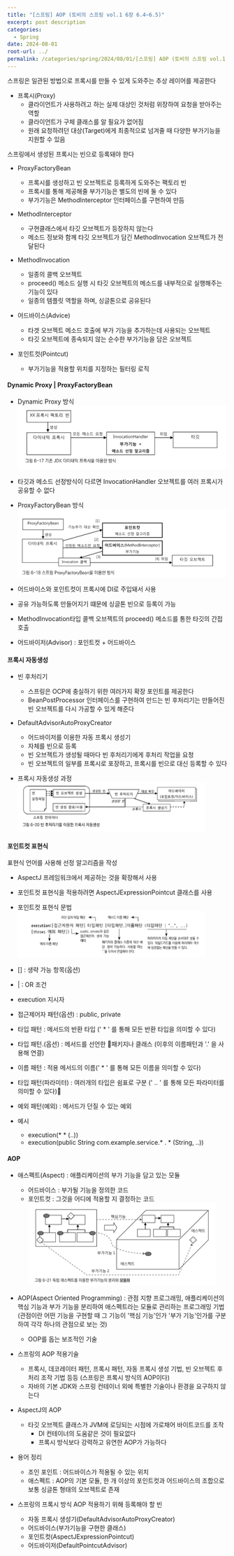 ```yaml
---
title: "[스프링] AOP (토비의 스프링 vol.1 6장 6.4~6.5)"
excerpt: post description
categories:
  - Spring
date: 2024-08-01
root-url: ../
permalink: /categories/spring/2024/08/01/[스프링] AOP (토비의 스프링 vol.1 6장 6.4~6.5)
---
```

스프링은 일관된 방법으로 프록시를 만들 수 있게 도와주는 추상 레이어를 제공한다

- 프록시(Proxy)
	- 클라이언트가 사용하려고 하는 실제 대상인 것처럼 위장하여 요청을 받아주는 역할
	- 클라이언트가 구체 클래스를 알 필요가 없어짐
	- 원래 요청하려던 대상(Target)에게 최종적으로 넘겨줄 때 다양한 부가기능을 지원할 수 있음

스프링에서 생성된 프록시는 빈으로 등록돼야 한다

- ProxyFactoryBean
	- 프록시를 생성하고 빈 오브젝트로 등록하게 도와주는 팩토리 빈
	- 프록시를 통해 제공해줄 부가기능은 별도의 빈에 둘 수 있다
	- 부가기능은 MethodInterceptor 인터페이스를 구현하여 만듬

- MethodInterceptor
	- 구현클래스에서 타깃 오브젝트가 등장하지 않는다
	- 메소드 정보와 함께 타깃 오브젝트가 담긴 MethodInvocation 오브젝트가 전달된다

- MethodInvocation
	- 일종의 콜백 오브젝트
	- proceed() 메소드 실행 시 타깃 오브젝트의 메소드를 내부적으로 실행해주는 기능이 있다
	- 일종의 템플릿 역할을 하며, 싱글톤으로 공유된다

- 어드바이스(Advice)
	- 타겟 오브젝트 메소드 호출에 부가 기능을 추가하는데 사용되는 오브젝트
	- 타깃 오브젝트에 종속되지 않는 순수한 부가기능을 담은 오브젝트

- 포인트컷(Pointcut)
	- 부가기능을 적용할 위치를 지정하는 필터링 로직


#### Dynamic Proxy | ProxyFactoryBean
- Dynamic Proxy 방식
![](/assets/images/posts_img/screen_capture%202024-07-31%2016.46.35.png)
- 타깃과 메소드 선정방식이 다르면 InvocationHandler 오브젝트를 여러 프록시가 공유할 수 없다

- ProxyFactoryBean 방식
![](/assets/images/posts_img/screen_capture%202024-07-31%2015.27.16.png)
- 어드바이스와 포인트컷이 프록시에 DI로 주입돼서 사용
- 공유 가능하도록 만들어지기 떄문에 싱글톤 빈으로 등록이 가능
- MethodInvocation타입 콜백 오브젝트의 proceed() 메소드를 통한 타깃의 간접 호출


- 어드바이저(Advisor) : 포인트컷 + 어드바이스


#### 프록시 자동생성
- 빈 후처리기
	- 스프링은 OCP에 충실하기 위한 여러가지 확장 포인트를 제공한다
	- BeanPostProcessor 인터페이스를 구현하여 만드는 빈 후처리기는 만들어진 빈 오브젝트를 다시 가공할 수 있게 해준다

- DefaultAdvisorAutoProxyCreator
	- 어드바이저를 이용한 자동 프록시 생성기
	- 자체를 빈으로 등록
	- 빈 오브젝트가 생성될 때마다 빈 후처리기에게 후처리 작업을 요청
	- 빈 오브젝트의 일부를 프록시로 포장하고, 프록시를 빈으로 대신 등록할 수 있다

- 프록시 자동생성 과정
![](/assets/images/posts_img/screen_capture%202024-08-01%2001.27.49%201.png)


#### 포인트컷 표현식
표현식 언어를 사용해 선정 알고리즘을 작성

- AspectJ 프레임워크에서 제공하는 것을 확장해서 사용
- 포인트컷 표현식을 적용하려면 AspectJExpressionPointcut 클래스를 사용

- 포인트컷 표현식 문법
![](/assets/images/posts_img/screen_capture%202024-08-01%2016.13.04.png)
- [] : 생략 가능 항목(옵션)
-  | : OR 조건
- execution 지시자
- 접근제어자 패턴(옵션) : public, private
- 타입 패턴 : 메서드의 반환 타입 (' * ' 를 통해 모든 반환 타입을 의미할 수 있다)
- 타입 패턴.(옵션) : 메서드를 선언한 패키지나 클래스 (이후의 이름패턴과 '.' 을 사용해 연결)
- 이름 패턴 : 적용 메서드의 이름(' * ' 를 통해 모든 이름을 의미할 수 있다)
- 타입 패턴(파라미터) : 여러개의 타입은 쉼표로 구분 (' .. ' 를 통해 모든 파라미터를 의미할 수 있다)
- 예외 패턴(예외) : 메서드가 던질 수 있는 예외

- 예시 
	- execution(* * (..))
	- execution(public String com.example.service.* . * (String, ..))


#### AOP 
- 애스펙트(Aspect) : 애플리케이션의 부가 기능을 담고 있는 모듈
	- 어드바이스 : 부가될 기능을 정의한 코드
	- 포인트컷 : 그것을 어디에 적용할 지 결정하는 코드
![](/assets/images/posts_img/screen_capture%202024-08-01%2018.54.22.png)
- AOP(Aspect Oriented Programming) : 관점 지향 프로그래밍, 애플리케이션의 핵심 기능과 부가 기능을 분리하여 애스펙트라는 모듈로 관리하는 프로그래밍 기법
  (관점이란 어떤 기능을 구현할 때 그 기능이 '핵심 기능'인가 '부가 기능'인가를 구분하여 각각 하나의 관점으로 보는 것)
	- OOP를 돕는 보조적인 기술

- 스프링의 AOP 적용기술
	- 프록시, 데코레이터 패턴, 프록시 패턴, 자동 프록시 생성 기법, 빈 오브젝트 후처리 조작 기법 등등 (스프링은 프록시 방식의 AOP이다)
	- 자바의 기본 JDK와 스프링 컨테이너 외에 특별한 기술이나 환경을 요구하지 않는다

- AspectJ의 AOP
	- 타깃 오브젝트 클래스가 JVM에 로딩되는 시점에 가로채어 바이트코드를 조작
		- DI 컨테이너의 도움같은 것이 필요없다
		- 프록시 방식보다 강력하고 유연한 AOP가 가능하다
	
- 용어 정리
	- 조인 포인트 : 어드바이스가 적용될 수 있는 위치
	- 애스펙트 : AOP의 기본 모듈, 한 개 이상의 포인트컷과 어드바이스의 조합으로 보통 싱글톤 형태의 오브젝트로 존재

- 스프링의 프록시 방식 AOP 적용하기 위해 등록해야 할 빈
	- 자동 프록시 생성기(DefaultAdvisorAutoProxyCreator)
	- 어드바이스(부가기능을 구현한 클래스)
	- 포인트컷(AspectJExpressionPointcut)
	- 어드바이저(DefaultPointcutAdvisor)
